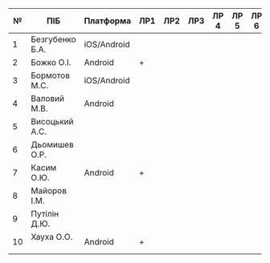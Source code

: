 | №  | ПІБ             | Платформа |  ЛР1 |  ЛР2 |  ЛР3 | ЛР 4 | ЛР 5 | ЛР 6 | ЛР 7 | ЛР 8 | Доп | Github |
|----|-----------------|-----------|------|------|------|------|------|------|------|------|-----|--------|
| 1  | Безгубенко Б.А. | iOS/Android|      |      |      |      |      |      |      |      |     | [GH](https://github.com/BodyaWestSide/LA_soul)       |
| 2  | Божко О.І.      | Android   |  +   |      |      |      |      |      |      |      |     | [GH](https://github.com/Greemjoy/purpleHaze)     |
| 3  | Бормотов М.С.   | iOS/Android|      |      |      |      |      |      |      |      |     |  [GH](https://github.com/BodyaWestSide/LA_soul)      |
| 4  | Валовий М.В.    | Android   |      |      |      |      |      |      |      |      |     | [GH](https://github.com/yevheniyStepaniuk/Rozklad)     |
| 5  | Висоцький А.С.  |           |      |      |      |      |      |      |      |      |     |        |
| 6  | Дьомишев О.Р.   |           |      |      |      |      |      |      |      |      |     |        |
| 7  | Касим О.Ю.      | Android   | +    |      |      |      |      |      |      |      |     | [GH](https://github.com/AnnaSamonenko/kIs-music-player/)     |
| 8  | Майоров І.М.    |           |      |      |      |      |      |      |      |      |     |        |
| 9  | Путілін Д.Ю.    |           |      |      |      |      |      |      |      |      |     |        |
| 10 | Хауха О.О.      | Android   | +    |      |      |      |      |      |      |      |     | [GH](https://github.com/Greemjoy/purpleHaze)     |
